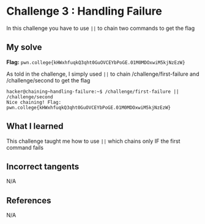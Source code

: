 # Challenge 3 : Handling Failure
In this challenge you have to use `||` to chain two commands to get the flag

## My solve
**Flag:** `pwn.college{kHWxhfuqkQ3qht0GuOVCEYbPoGE.01M0MDOxwiM5kjNzEzW}`

As told in the challenge, I simply used `||` to chain /challenge/first-failure and /challenge/second to get the flag
```
hacker@chaining~handling-failure:~$ /challenge/first-failure || /challenge/second
Nice chaining! Flag: pwn.college{kHWxhfuqkQ3qht0GuOVCEYbPoGE.01M0MDOxwiM5kjNzEzW}
```

## What I learned 
This challenge taught me how to use `||` which chains only IF the first command fails

## Incorrect tangents 
N/A

## References 
N/A
